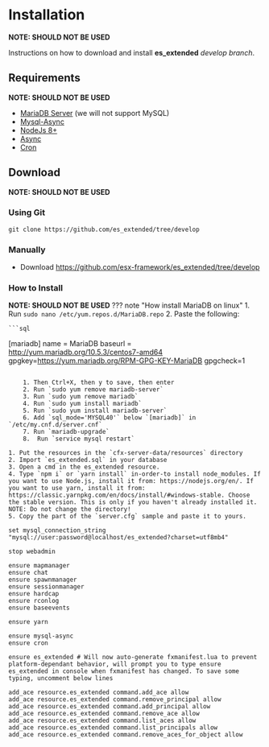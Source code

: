 
# Installation

**NOTE: SHOULD NOT BE USED**

Instructions on how to download and install **es_extended** *develop branch*.

## Requirements

**NOTE: SHOULD NOT BE USED**

- [MariaDB Server](https://downloads.mariadb.org/) (we will not support MySQL)
- [Mysql-Async](https://github.com/brouznouf/fivem-mysql-async)
- [NodeJs 8+](https://nodejs.org/en/)
- [Async](https://github.com/esx-framework/async)
- [Cron](https://github.com/esx-framework/cron)

## Download

**NOTE: SHOULD NOT BE USED**

### Using Git

```git
git clone https://github.com/es_extended/tree/develop
```

### Manually

- Download <https://github.com/esx-framework/es_extended/tree/develop>

### How to Install

**NOTE: SHOULD NOT BE USED**
??? note "How install MariaDB on linux"
    1. Run `sudo nano /etc/yum.repos.d/MariaDB.repo`
    2. Paste the following:

    ```sql

[mariadb]
name = MariaDB
baseurl = <http://yum.mariadb.org/10.5.3/centos7-amd64>
gpgkey=<https://yum.mariadb.org/RPM-GPG-KEY-MariaDB>
gpgcheck=1

```

    1. Then Ctrl+X, then y to save, then enter
    2. Run `sudo yum remove mariadb-server`
    3. Run `sudo yum remove mariadb`
    4. Run `sudo yum install mariadb`
    5. Run `sudo yum install mariadb-server`
    6. Add `sql_mode='MYSQL40'` below `[mariadb]` in `/etc/my.cnf.d/server.cnf`
    7. Run `mariadb-upgrade`
    8.  Run `service mysql restart`
    
1. Put the resources in the `cfx-server-data/resources` directory
2. Import `es_extended.sql` in your database
3. Open a cmd in the es_extended resource.
4. Type `npm i` or `yarn install` in-order-to install node_modules. If you want to use Node.js, install it from: https://nodejs.org/en/. If you want to use yarn, install it from: https://classic.yarnpkg.com/en/docs/install/#windows-stable. Choose the stable version. This is only if you haven't already installed it. NOTE: Do not change the directory!
5. Copy the part of the `server.cfg` sample and paste it to yours.
```

```
set mysql_connection_string "mysql://user:password@localhost/es_extended?charset=utf8mb4"

stop webadmin

ensure mapmanager
ensure chat
ensure spawnmanager
ensure sessionmanager
ensure hardcap
ensure rconlog
ensure baseevents

ensure yarn

ensure mysql-async
ensure cron

ensure es_extended # Will now auto-generate fxmanifest.lua to prevent platform-dependant behavior, will prompt you to type ensure es_extended in console when fxmanifest has changed. To save some typing, uncomment below lines

add_ace resource.es_extended command.add_ace allow
add_ace resource.es_extended command.remove_principal allow
add_ace resource.es_extended command.add_principal allow
add_ace resource.es_extended command.remove_ace allow
add_ace resource.es_extended command.list_aces allow
add_ace resource.es_extended command.list_principals allow
add_ace resource.es_extended command.remove_aces_for_object allow

```

